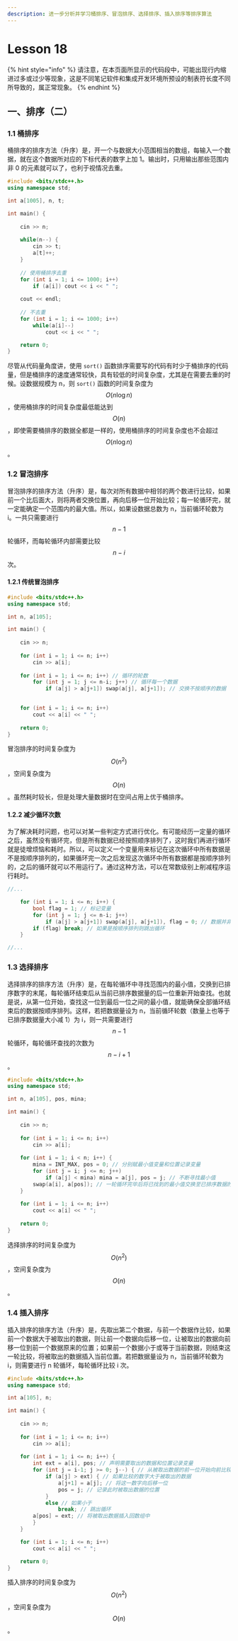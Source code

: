 ```yaml
---
description: 进一步分析并学习桶排序、冒泡排序、选择排序、插入排序等排序算法
---
```


# Lesson 18

{% hint style="info" %}
请注意，在本页面所显示的代码段中，可能出现行内缩进过多或过少等现象，这是不同笔记软件和集成开发环境所预设的制表符长度不同所导致的，属正常现象。
{% endhint %}

## 一、排序（二）

### 1.1 桶排序

桶排序的排序方法（升序）是，开一个与数据大小范围相当的数组，每输入一个数据，就在这个数据所对应的下标代表的数字上加 1。输出时，只用输出那些范围内非 0 的元素就可以了，也利于视情况去重。

```cpp
#include <bits/stdc++.h>
using namespace std;

int a[1005], n, t;

int main() {
	
	cin >> n;
	
	while(n--) {
		cin >> t;
		a[t]++;
	}
	
    // 使用桶排序去重
	for (int i = 1; i <= 1000; i++)
		if (a[i]) cout << i << " ";
	
	cout << endl;
	
    // 不去重
	for (int i = 1; i <= 1000; i++)
		while(a[i]--)
			cout << i << " ";

	return 0;
}
```

尽管从代码量角度讲，使用 `sort()` 函数排序需要写的代码有时少于桶排序的代码量，但是桶排序的速度通常较快，具有较低的时间复杂度，尤其是在需要去重的时候。设数据规模为 n，则 `sort()` 函数的时间复杂度为 $$O(n\log n)$$，使用桶排序的时间复杂度最低能达到 $$O(n)$$，即使需要桶排序的数据全都是一样的，使用桶排序的时间复杂度也不会超过 $$O(n\log n)$$。

### 1.2 冒泡排序

冒泡排序的排序方法（升序）是，每次对所有数据中相邻的两个数进行比较，如果前一个比后面大，则将两者交换位置，再向后移一位开始比较；每一轮循环完，就一定能确定一个范围内的最大值。所以，如果设数据总数为 n，当前循环轮数为 i。一共只需要进行 $$n-1$$ 轮循环，而每轮循环内部需要比较 $$n-i$$ 次。

#### 1.2.1 传统冒泡排序

```cpp
#include <bits/stdc++.h>
using namespace std;

int n, a[105];

int main() {
	
	cin >> n;
	
	for (int i = 1; i <= n; i++)
		cin >> a[i];
	
	for (int i = 1; i <= n; i++) // 循环的轮数
		for (int j = 1; j <= n-i; j++) // 循环每一个数据
			if (a[j] > a[j+1]) swap(a[j], a[j+1]); // 交换不按顺序的数据

			
	for (int i = 1; i <= n; i++)
		cout << a[i] << " ";
	
	return 0;
}
```

冒泡排序的时间复杂度为 $$O(n^{2})$$，空间复杂度为 $$O(n)$$。虽然耗时较长，但是处理大量数据时在空间占用上优于桶排序。

#### 1.2.2 减少循环次数

为了解决耗时问题，也可以对某一些判定方式进行优化。有可能经历一定量的循环之后，虽然没有循环完，但是所有数据已经按照顺序排列了，这时我们再进行循环就是徒增烦恼和耗时。所以，可以定义一个变量用来标记在这次循环中所有数据是不是按顺序排列的，如果循环完一次之后发现这次循环中所有数据都是按顺序排列的，之后的循环就可以不用运行了。通过这种方法，可以在常数级别上削减程序运行耗时。

```cpp
//...

	for (int i = 1; i <= n; i++) {
		bool flag = 1; // 标记变量
		for (int j = 1; j <= n-i; j++)
			if (a[j] > a[j+1]) swap(a[j], a[j+1]), flag = 0; // 数据并非按顺序排列
		if (flag) break; // 如果是按顺序排列则跳出循环
	}

//...
```

### 1.3 选择排序

选择排序的排序方法（升序）是，在每轮循环中寻找范围内的最小值，交换到已排序数字的末尾，每轮循环结束后从当前已排序数据量的后一位重新开始查找。也就是说，从第一位开始，查找这一位到最后一位之间的最小值，就能确保全部循环结束后的数据按顺序排列。这样，若把数据量设为 n，当前循环轮数（数量上也等于已排序数据量大小减 1）为 i，则一共需要进行 $$n-1$$ 轮循环，每轮循环查找的次数为 $$n-i+1$$。

```cpp
#include <bits/stdc++.h>
using namespace std;

int n, a[105], pos, mina;

int main() {
	
	cin >> n;
	
	for (int i = 1; i <= n; i++)
		cin >> a[i];
	
	for (int i = 1; i < n; i++) {
		mina = INT_MAX, pos = 0; // 分别赋最小值变量和位置记录变量
		for (int j = i; j <= n; j++)
			if (a[j] < mina) mina = a[j], pos = j; // 不断寻找最小值
		swap(a[i], a[pos]); // 一轮循环完毕后将已找到的最小值交换至已排序数据的末位
	}
	
	for (int i = 1; i <= n; i++)
		cout << a[i] << " ";
	
	return 0;
}
```

选择排序的时间复杂度为 $$O(n^{2})$$，空间复杂度为 $$O(n)$$。

### 1.4 插入排序

插入排序的排序方法（升序）是，先取出第二个数据，与前一个数据作比较，如果前一个数据大于被取出的数据，则让前一个数据向后移一位，让被取出的数据向前移一位到前一个数据原来的位置；如果前一个数据小于或等于当前数据，则结束这一轮比较，将被取出的数据插入当前位置。若把数据量设为 n，当前循环轮数为 i，则需要进行 n 轮循环，每轮循环比较 i 次。

```cpp
#include <bits/stdc++.h>
using namespace std;

int a[105], n;

int main() {
	
	cin >> n;
	
	for (int i = 1; i <= n; i++)
		cin >> a[i];
	
	for (int i = 1; i <= n; i++) {
		int ext = a[i], pos; // 声明需要取出的数据和位置记录变量
		for (int j = i-1; j >= 0; j--) { // 从被取出数据的前一位开始向前比较
			if (a[j] > ext) { // 如果比较的数字大于被取出的数据
				a[j+1] = a[j]; // 将这一数字向后移一位
				pos = j; // 记录此时被取出数据的位置
			}
			else // 如果小于
				break; // 跳出循环
		a[pos] = ext; // 将被取出数据插入回数组中
		}
	}

	for (int i = 1; i <= n; i++)
		cout << a[i] << " ";

	return 0;
}
```

插入排序的时间复杂度为 $$O(n^{2})$$，空间复杂度为 $$O(n)$$。
